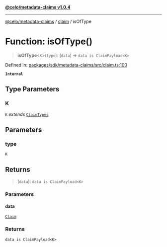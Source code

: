[**@celo/metadata-claims v1.0.4**](../../README.md)

***

[@celo/metadata-claims](../../README.md) / [claim](../README.md) / isOfType

# Function: isOfType()

> **isOfType**\<`K`\>(`type`): (`data`) => `data is ClaimPayload<K>`

Defined in: [packages/sdk/metadata-claims/src/claim.ts:100](https://github.com/celo-org/developer-tooling/blob/master/packages/sdk/metadata-claims/src/claim.ts#L100)

**`Internal`**

## Type Parameters

### K

`K` *extends* [`ClaimTypes`](../../types/enumerations/ClaimTypes.md)

## Parameters

### type

`K`

## Returns

> (`data`): `data is ClaimPayload<K>`

### Parameters

#### data

[`Claim`](../type-aliases/Claim.md)

### Returns

`data is ClaimPayload<K>`

